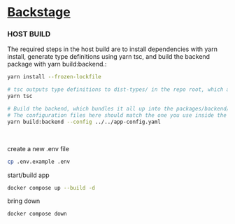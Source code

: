 # [Backstage](https://backstage.io)


### HOST BUILD

The required steps in the host build are to install dependencies with yarn install, generate type definitions using yarn tsc, and build the backend package with yarn build:backend.:

```sh
yarn install --frozen-lockfile

# tsc outputs type definitions to dist-types/ in the repo root, which are then consumed by the build
yarn tsc

# Build the backend, which bundles it all up into the packages/backend/dist folder.
# The configuration files here should match the one you use inside the Dockerfile below.
yarn build:backend --config ../../app-config.yaml
```
<br>

create a new .env file
```sh
cp .env.example .env
```
start/build app
```sh
docker compose up --build -d
```
bring down
```sh
docker compose down
```


